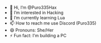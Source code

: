 - 👋 Hi, I’m @Puro335Hax
- 👀 I’m interested in Hacking
- 🌱 I’m currently learning Lua
- 📫 How to reach me use Discord (Puro335)
- 😄 Pronouns: She/Her
- ⚡ Fun fact: I'm building a PC

<!---
Puro335Hax/Puro335Hax is a ✨ special ✨ repository because its `README.md` (this file) appears on your GitHub profile.
You can click the Preview link to take a look at your changes.
--->

